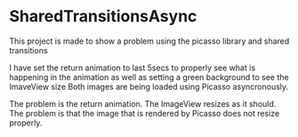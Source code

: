 # SharedTransitionsAsync
This project is made to show a problem using the picasso library and shared transitions

I have set the return animation to last 5secs to properly see what is happening in the animation as well as setting a green background to see the ImaveView size
Both images are being loaded using Picasso asyncronously.

The problem is the return animation. The ImageView resizes as it should. The problem is that the image that is rendered by Picasso does not resize properly.
